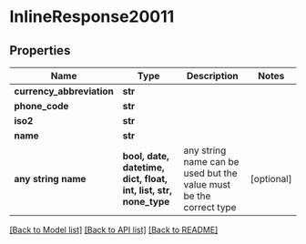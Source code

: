 # InlineResponse20011


## Properties
Name | Type | Description | Notes
------------ | ------------- | ------------- | -------------
**currency_abbreviation** | **str** |  | 
**phone_code** | **str** |  | 
**iso2** | **str** |  | 
**name** | **str** |  | 
**any string name** | **bool, date, datetime, dict, float, int, list, str, none_type** | any string name can be used but the value must be the correct type | [optional]

[[Back to Model list]](../README.md#documentation-for-models) [[Back to API list]](../README.md#documentation-for-api-endpoints) [[Back to README]](../README.md)


